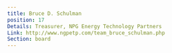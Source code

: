 ```yaml
---
title: Bruce D. Schulman
position: 17
Details: Treasurer, NPG Energy Technology Partners
Link: http://www.ngpetp.com/team_bruce_schulman.php
Section: board
---
```


